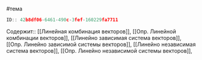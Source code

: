 #тема

```javascript
ID:: 42b8df06-6461-490c-3fef-160229fa7711
```


Содержит:: 
[[Линейная комбинация векторов]],
[[Опр. Линейной комбинации векторов]],
[[Линейно зависимая система векторов]],
[[Опр. Линейно зависимой системы векторов]],
[[Линейно независимая система векторов]],
[[Опр. Линейно независимой системы векторов]],
